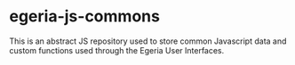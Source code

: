 # egeria-js-commons

This is an abstract JS repository used to store common Javascript data and custom functions used through the Egeria User Interfaces.
